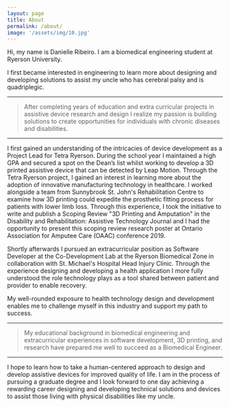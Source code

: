```yaml
---
layout: page
title: About
permalink: /about/
image: '/assets/img/10.jpg'
---
```


Hi, my name is Danielle Ribeiro. I am a biomedical engineering student at Ryerson University. 

I first became interested in engineering to learn more about designing and developing solutions to assist my uncle who has cerebral palsy and is quadriplegic. 

***

>   After completing years of education and extra curricular projects in assistive device research and design I realize my passion is building solutions to create opportunities for individuals with chronic diseases and disabilities.

***

I first gained an understanding of the intricacies of device development as a Project Lead for Tetra Ryerson. During the school year I maintained a high GPA and secured a spot on the Dean’s list whilst working to develop a 3D printed assistive device that can be detected by Leap Motion. Through the Tetra Ryerson project, I gained an interest in learning more about the adoption of innovative manufacturing technology in healthcare. I worked alongside a team from Sunnybrook St. John's Rehabilitation Centre to examine how 3D printing could expedite the prosthetic fitting process for patients with lower limb loss. Through this experience, I took the initiative to write and publish a Scoping Review "3D Printing and Amputation" in the Disability and Rehabilitation: Assistive Technology Journal and I had the opportunity to present this scoping review research poster at Ontario Association for Amputee Care (OAAC) conference 2019. 

Shortly afterwards I pursued an extracurricular position as Software Developer at the Co-Development Lab at the Ryerson Biomedical Zone  in collaboration with St. Michael's Hospital Head Injury Clinic. Through the experience designing and developing a health application I more fully understood the role technology plays as a tool shared between patient and provider to enable recovery. 

My well-rounded exposure to health technology design and development enables me to challenge myself in this industry and support my path to success.

***

>   My educational background in biomedical engineering and extracurricular experiences in software development, 3D printing, and research have prepared me well to succeed as a Biomedical Engineer. 

***

I hope to learn how to take a human-centered approach to design and develop assistive devices for improved quality of life. I am in the process of pursuing a graduate degree and I look forward to one day achieving a rewarding career designing and developing technical solutions and devices to assist those living with physical disabilities like my uncle. 

